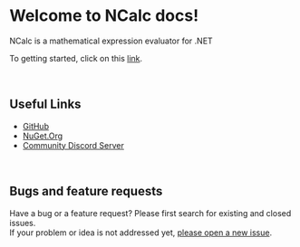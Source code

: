 
# Welcome to NCalc docs!


NCalc is a mathematical expression evaluator for .NET
<br>

To getting started, click on this [link](articles/index.md).

<br>

## Useful Links
* [GitHub](https://github.com/ncalc/ncalc)
* [NuGet.Org](https://www.nuget.org/profiles/ncalc)
* [Community Discord Server](https://discord.gg/YMyJWSDEVc)

<br>

## Bugs and feature requests
Have a bug or a feature request?
Please first search for existing and closed issues.</br>
If your problem or idea is not addressed yet, [please open a new issue](https://github.com/ncalc/ncalc/issues/new).
